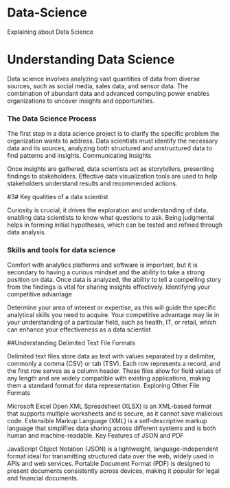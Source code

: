 # Data-Science
Explaining about Data Science 

# Understanding Data Science

Data science involves analyzing vast quantities of data from diverse sources, such as social media, sales data, and sensor data.
The combination of abundant data and advanced computing power enables organizations to uncover insights and opportunities.

### The Data Science Process

The first step in a data science project is to clarify the specific problem the organization wants to address.
Data scientists must identify the necessary data and its sources, analyzing both structured and unstructured data to find patterns and insights.
Communicating Insights

Once insights are gathered, data scientists act as storytellers, presenting findings to stakeholders.
Effective data visualization tools are used to help stakeholders understand results and recommended actions.

#3# Key qualities of a data scientist

Curiosity is crucial; it drives the exploration and understanding of data, enabling data scientists to know what questions to ask.
Being judgmental helps in forming initial hypotheses, which can be tested and refined through data analysis.

 ### Skills and tools for data science

Comfort with analytics platforms and software is important, but it is secondary to having a curious mindset and the ability to take a strong position on data.
Once data is analyzed, the ability to tell a compelling story from the findings is vital for sharing insights effectively.
Identifying your competitive advantage

Determine your area of interest or expertise, as this will guide the specific analytical skills you need to acquire.
Your competitive advantage may lie in your understanding of a particular field, such as health, IT, or retail, which can enhance your effectiveness as a data scientist

##Understanding Delimited Text File Formats

Delimited text files store data as text with values separated by a delimiter, commonly a comma (CSV) or tab (TSV). Each row represents a record, and the first row serves as a column header.
These files allow for field values of any length and are widely compatible with existing applications, making them a standard format for data representation.
Exploring Other File Formats

Microsoft Excel Open XML Spreadsheet (XLSX) is an XML-based format that supports multiple worksheets and is secure, as it cannot save malicious code.
Extensible Markup Language (XML) is a self-descriptive markup language that simplifies data sharing across different systems and is both human and machine-readable.
Key Features of JSON and PDF

JavaScript Object Notation (JSON) is a lightweight, language-independent format ideal for transmitting structured data over the web, widely used in APIs and web services.
Portable Document Format (PDF) is designed to present documents consistently across devices, making it popular for legal and financial documents.
